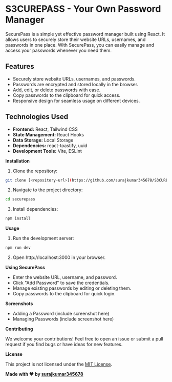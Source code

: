 # S3CUREPASS - Your Own Password Manager

SecurePass is a simple yet effective password manager built using React. It allows users to securely store their website URLs, usernames, and passwords in one place. With SecurePass, you can easily manage and access your passwords whenever you need them.

## Features

- Securely store website URLs, usernames, and passwords.
- Passwords are encrypted and stored locally in the browser.
- Add, edit, or delete passwords with ease.
- Copy passwords to the clipboard for quick access.
- Responsive design for seamless usage on different devices.

## Technologies Used

- **Frontend:** React, Tailwind CSS
- **State Management:** React Hooks
- **Data Storage:** Local Storage
- **Dependencies:** react-toastify, uuid
- **Development Tools:** Vite, ESLint

**Installation**

1. Clone the repository:

```bash
git clone [<repository-url>](https://github.com/surajkumar345678/S3CUREPASS.git)
```

2. Navigate to the project directory:

```bash
cd securepass
```

3. Install dependencies:

```bash
npm install
```

**Usage**

1. Run the development server:

```bash
npm run dev
```

2. Open http://localhost:3000 in your browser.

**Using SecurePass**

* Enter the website URL, username, and password.
* Click "Add Password" to save the credentials.
* Manage existing passwords by editing or deleting them.
* Copy passwords to the clipboard for quick login.

**Screenshots**

* Adding a Password (include screenshot here)
* Managing Passwords (include screenshot here)

**Contributing**

We welcome your contributions! Feel free to open an issue or submit a pull request if you find bugs or have ideas for new features.

**License**

This project is not licensed under the [MIT License]().

**Made with ❤️ by [surajkumar345678](https://github.com/surajkumar345678)**
